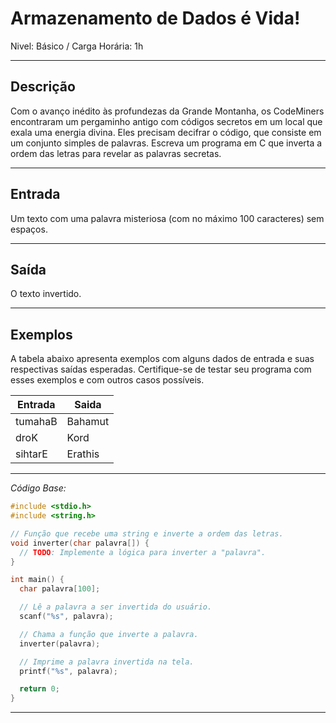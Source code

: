 # Armazenamento de Dados é Vida!

Nivel: Básico / Carga Horária: 1h

---

## Descrição

Com o avanço inédito às profundezas da Grande Montanha, os CodeMiners encontraram um pergaminho antigo com códigos secretos em um local que exala uma energia divina. Eles precisam decifrar o código, que consiste em um conjunto simples de palavras. Escreva um programa em C que inverta a ordem das letras para revelar as palavras secretas.

---

## Entrada

Um texto com uma palavra misteriosa (com no máximo 100 caracteres) sem espaços.

---

## Saída

O texto invertido.

---

## Exemplos

A tabela abaixo apresenta exemplos com alguns dados de entrada e suas respectivas saídas esperadas. Certifique-se de testar seu programa com esses exemplos e com outros casos possíveis.

| Entrada | Saida |
|---|---|
| tumahaB | Bahamut |
| droK | Kord |
| sihtarE | Erathis |

---

*Código Base:*

~~~c
#include <stdio.h>
#include <string.h>

// Função que recebe uma string e inverte a ordem das letras.
void inverter(char palavra[]) {
  // TODO: Implemente a lógica para inverter a "palavra".
}

int main() {
  char palavra[100];

  // Lê a palavra a ser invertida do usuário.
  scanf("%s", palavra);

  // Chama a função que inverte a palavra.
  inverter(palavra);

  // Imprime a palavra invertida na tela.
  printf("%s", palavra);

  return 0;
}
~~~
---